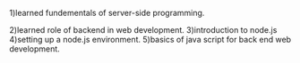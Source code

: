 1)learned fundementals of server-side programming.

2)learned role of backend in web development.
3)introduction to node.js
4)setting up a node.js environment.
5)basics of java script for back end web development.
